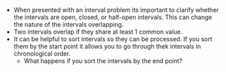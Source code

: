 * When presented with an interval problem its important to clarify whether the intervals are open, closed, or half-open intervals. This can change the nature of the intervals overlapping.
* Two intervals overlap if they share at least 1 common value.
* It can be helpful to sort intervals so they can be processed. If you sort them by the start point it allows you to go through thek intervals in chronological order.
	* What happens if you sort the intervals by the end point?